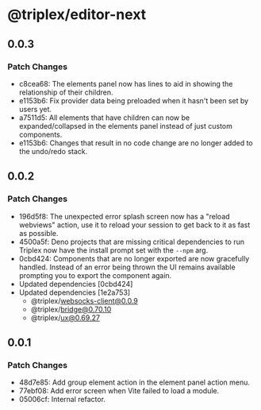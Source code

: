 # @triplex/editor-next

## 0.0.3

### Patch Changes

- c8cea68: The elements panel now has lines to aid in showing the relationship of their children.
- e1153b6: Fix provider data being preloaded when it hasn't been set by users yet.
- a7511d5: All elements that have children can now be expanded/collapsed in the elements panel instead of just custom components.
- e1153b6: Changes that result in no code change are no longer added to the undo/redo stack.

## 0.0.2

### Patch Changes

- 196d5f8: The unexpected error splash screen now has a "reload webviews" action, use it to reload your session to get back to it as fast as possible.
- 4500a5f: Deno projects that are missing critical dependencies to run Triplex now have the install prompt set with the `--npm` arg.
- 0cbd424: Components that are no longer exported are now gracefully handled. Instead of an error being thrown the UI remains available prompting you to export the component again.
- Updated dependencies [0cbd424]
- Updated dependencies [1e2a753]
  - @triplex/websocks-client@0.0.9
  - @triplex/bridge@0.70.10
  - @triplex/ux@0.69.27

## 0.0.1

### Patch Changes

- 48d7e85: Add group element action in the element panel action menu.
- 77ebf08: Add error screen when Vite failed to load a module.
- 05006cf: Internal refactor.
